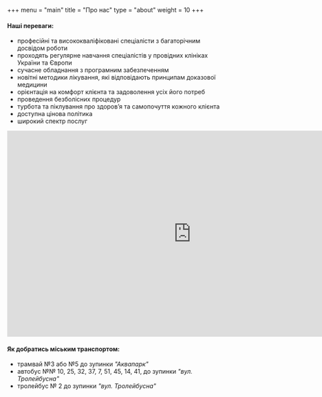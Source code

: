 +++
menu = "main"
title = "Про нас"
type = "about"
weight = 10
+++
#### Hаші переваги:
- професійні та висококваліфіковані спеціалісти з багаторічним досвідом роботи
- проходять регулярне навчання спеціалістів у провідних клініках України та Європи
- сучасне обладнання з програмним забезпеченням
- новітні методики лікування, які відповідають принципам доказової медицини
- орієнтація на комфорт клієнта та задоволення усіх його потреб
- проведення безболісних процедур
- турбота та піклування про здоров’я та самопочуття кожного клієнта
- доступна цінова політика
- широкий спектр послуг

<iframe width="854" height="480" src="https://www.youtube.cm/embed/6BDKVrv2g3o?start=90" frameborder="0" allow="autoplay; encrypted-media" allowfullscreen></iframe>

#### Як добратись міським транспортом:

- трамвай №3 або №5 до зупинки *"Аквапарк"*
- автобус №№ 10, 25, 32, 37, 7, 51, 45, 14, 41, до зупинки *"вул. Тролейбусна"*
- тролейбус № 2 до зупинки *"вул. Тролейбусна"*

